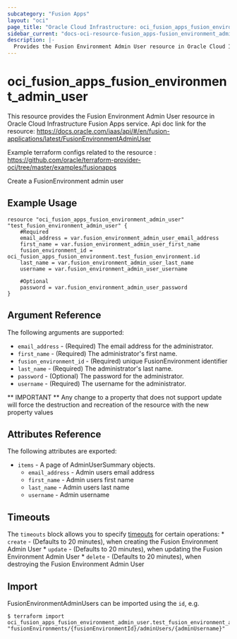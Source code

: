 ```yaml
---
subcategory: "Fusion Apps"
layout: "oci"
page_title: "Oracle Cloud Infrastructure: oci_fusion_apps_fusion_environment_admin_user"
sidebar_current: "docs-oci-resource-fusion_apps-fusion_environment_admin_user"
description: |-
  Provides the Fusion Environment Admin User resource in Oracle Cloud Infrastructure Fusion Apps service
---
```


# oci_fusion_apps_fusion_environment_admin_user
This resource provides the Fusion Environment Admin User resource in Oracle Cloud Infrastructure Fusion Apps service.
Api doc link for the resource: https://docs.oracle.com/iaas/api/#/en/fusion-applications/latest/FusionEnvironmentAdminUser

Example terraform configs related to the resource : https://github.com/oracle/terraform-provider-oci/tree/master/examples/fusionapps

Create a FusionEnvironment admin user

## Example Usage

```hcl
resource "oci_fusion_apps_fusion_environment_admin_user" "test_fusion_environment_admin_user" {
	#Required
	email_address = var.fusion_environment_admin_user_email_address
	first_name = var.fusion_environment_admin_user_first_name
	fusion_environment_id = oci_fusion_apps_fusion_environment.test_fusion_environment.id
	last_name = var.fusion_environment_admin_user_last_name
	username = var.fusion_environment_admin_user_username

	#Optional
	password = var.fusion_environment_admin_user_password
}
```

## Argument Reference

The following arguments are supported:

* `email_address` - (Required) The email address for the administrator.
* `first_name` - (Required) The administrator's first name.
* `fusion_environment_id` - (Required) unique FusionEnvironment identifier
* `last_name` - (Required) The administrator's last name.
* `password` - (Optional) The password for the administrator.
* `username` - (Required) The username for the administrator.


** IMPORTANT **
Any change to a property that does not support update will force the destruction and recreation of the resource with the new property values

## Attributes Reference

The following attributes are exported:

* `items` - A page of AdminUserSummary objects.
	* `email_address` - Admin users email address
	* `first_name` - Admin users first name
	* `last_name` - Admin users last name
	* `username` - Admin username

## Timeouts

The `timeouts` block allows you to specify [timeouts](https://registry.terraform.io/providers/oracle/oci/latest/docs/guides/changing_timeouts) for certain operations:
	* `create` - (Defaults to 20 minutes), when creating the Fusion Environment Admin User
	* `update` - (Defaults to 20 minutes), when updating the Fusion Environment Admin User
	* `delete` - (Defaults to 20 minutes), when destroying the Fusion Environment Admin User


## Import

FusionEnvironmentAdminUsers can be imported using the `id`, e.g.

```
$ terraform import oci_fusion_apps_fusion_environment_admin_user.test_fusion_environment_admin_user "fusionEnvironments/{fusionEnvironmentId}/adminUsers/{adminUsername}" 
```

